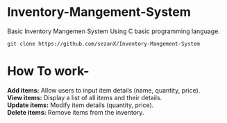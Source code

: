 # Inventory-Mangement-System
Basic Inventory  Mangemen System
Using C basic programming language.

`git clone https://github.com/sezanX/Inventory-Mangement-System`

# How To work-
<strong>Add items:</strong> Allow users to input item details (name, quantity, price). <br>
<strong>View items:</strong> Display a list of all items and their details.<br>
<strong>Update items:</strong> Modify item details (quantity, price).<br>
<strong>Delete items:</strong> Remove items from the inventory.

